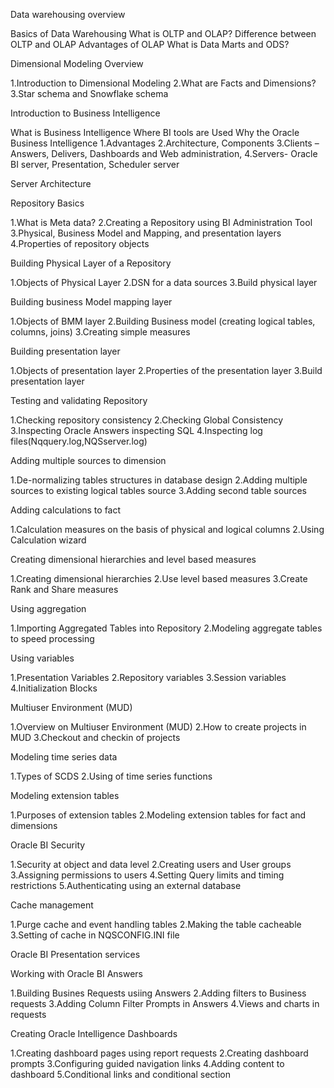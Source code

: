 Data warehousing overview

Basics of Data Warehousing
What is OLTP and OLAP?
Difference between OLTP and OLAP
Advantages of OLAP
What is Data Marts and ODS?

Dimensional Modeling Overview

1.Introduction to Dimensional Modeling
2.What are Facts and Dimensions?
3.Star schema and Snowflake schema

Introduction to Business Intelligence

What is Business Intelligence
Where BI tools are Used
Why the Oracle Business Intelligence
1.Advantages
2.Architecture, Components
3.Clients – Answers, Delivers, Dashboards and Web administration,
4.Servers- Oracle BI server, Presentation, Scheduler server

Server Architecture

Repository Basics

1.What is Meta data?
2.Creating a Repository using BI Administration Tool
3.Physical, Business Model and Mapping, and presentation layers
4.Properties of repository objects

Building Physical Layer of a Repository

1.Objects of Physical Layer
2.DSN for a data sources
3.Build physical layer

Building business Model mapping layer

1.Objects of BMM layer
2.Building Business model (creating logical tables, columns, joins)
3.Creating simple measures

Building presentation layer

1.Objects of presentation layer
2.Properties of the presentation layer
3.Build presentation layer

Testing and validating Repository

1.Checking repository consistency
2.Checking Global Consistency
3.Inspecting Oracle Answers inspecting SQL
4.Inspecting log files(Nqquery.log,NQSserver.log)

Adding multiple sources to dimension

1.De-normalizing tables structures in database design
2.Adding multiple sources to existing logical tables source
3.Adding second table sources

Adding calculations to fact

1.Calculation measures on the basis of physical and logical columns
2.Using Calculation wizard

Creating dimensional hierarchies and level based measures

1.Creating dimensional hierarchies
2.Use level based measures
3.Create Rank and Share measures

Using aggregation

1.Importing Aggregated Tables into Repository
2.Modeling aggregate tables to speed processing

Using variables

1.Presentation Variables
2.Repository variables
3.Session variables
4.Initialization Blocks

Multiuser Environment (MUD)

1.Overview on Multiuser Environment (MUD)
2.How to create projects in MUD
3.Checkout and checkin of projects

Modeling time series data

1.Types of SCDS
2.Using of time series functions

Modeling extension tables

1.Purposes of extension tables
2.Modeling extension tables for fact and dimensions

Oracle BI Security

1.Security at object and data level
2.Creating users and User groups
3.Assigning permissions to users
4.Setting Query limits and timing restrictions
5.Authenticating using an external database

Cache management

1.Purge cache and event handling tables
2.Making the table cacheable
3.Setting of cache in NQSCONFIG.INI file

Oracle BI Presentation services

Working with Oracle BI Answers

1.Building Busines Requests usiing Answers
2.Adding filters to Business requests
3.Adding Column Filter Prompts in Answers
4.Views and charts in requests

Creating Oracle Intelligence Dashboards

1.Creating dashboard pages using report requests
2.Creating dashboard prompts
3.Configuring guided navigation links
4.Adding content to dashboard
5.Conditional links and conditional section
